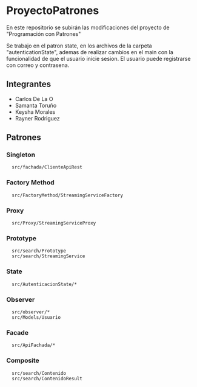 
# ProyectoPatrones
En este repositorio se subirán las modificaciones del proyecto de "Programación con Patrones"

Se trabajo en el patron state, en los archivos de la carpeta
"autenticationState", ademas de realizar cambios en el main con
la funcionalidad de que el usuario inicie sesion. El usuario puede
registrarse con correo y contrasena.

## Integrantes
- Carlos De La O
- Samanta Toruño
- Keysha Morales
- Rayner Rodriguez

## Patrones

### Singleton

```
  src/fachada/ClienteApiRest
```

### Factory Method

```
  src/FactoryMethod/StreamingServiceFactory
```

### Proxy

```
  src/Proxy/StreamingServiceProxy
```

### Prototype

```
  src/search/Prototype
  src/search/StreamingService
```

### State

```
  src/AutenticacionState/*
```

### Observer

```
  src/observer/*
  src/Models/Usuario
```

### Facade

```
  src/ApiFachada/*
```

### Composite

```
  src/search/Contenido
  src/search/ContenidoResult
```